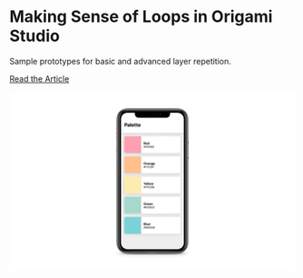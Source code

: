 # Making Sense of Loops in Origami Studio

Sample prototypes for basic and advanced layer repetition.

[Read the Article](https://medium.com/@epassi/making-sense-of-loops-in-origami-studio-8309abf6408f)
 
![Animated Demo](README.gif)
